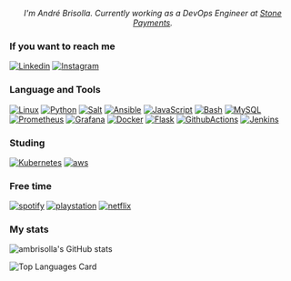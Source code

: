 <p style='text-align:center'><i>I'm André Brisolla. Currently working as a DevOps Engineer at <a href="https://stone.com.br/">Stone Payments</a>.</i></p>


### If you want to reach me

[![Linkedin](https://img.shields.io/badge/linkedin-black?style=for-the-badge&logo=linkedin)](https://www.linkedin.com/in/brisolla/)
[![Instagram](https://img.shields.io/badge/instagram-black?style=for-the-badge&logo=instagram)](https://www.instagram.com/andrebrisolla/)

### Language and Tools

[![Linux](https://img.shields.io/badge/linux-black?style=for-the-badge&logo=Linux)](https://github.com/ambrisolla)
[![Python](https://img.shields.io/badge/python-black?style=for-the-badge&logo=python)](https://github.com/ambrisolla)
[![Salt](https://img.shields.io/badge/salt-black?style=for-the-badge&logo=saltproject)](https://github.com/ambrisolla)
[![Ansible](https://img.shields.io/badge/ansible-black?style=for-the-badge&logo=ansible)](https://github.com/ambrisolla)
[![JavaScript](https://img.shields.io/badge/javascript-black?style=for-the-badge&logo=javascript)](https://github.com/ambrisolla)
[![Bash](https://img.shields.io/badge/bash-black?style=for-the-badge&logo=gnu-bash&logoColor=white)](https://github.com/ambrisolla)
[![MySQL](https://img.shields.io/badge/mysql-black?style=for-the-badge&logo=mysql)](https://github.com/ambrisolla)
[![Prometheus](https://img.shields.io/badge/prometheus-black?style=for-the-badge&logo=Prometheus)](https://github.com/ambrisolla)
[![Grafana](https://img.shields.io/badge/grafana-black?style=for-the-badge&logo=Grafana)](https://github.com/ambrisolla)
[![Docker](https://img.shields.io/badge/docker-black?style=for-the-badge&logo=Docker)](https://github.com/ambrisolla)
[![Flask](https://img.shields.io/badge/flask-black?style=for-the-badge&logo=Flask)](https://github.com/ambrisolla)
[![GithubActions](https://img.shields.io/badge/github&nbsp;actions-black?style=for-the-badge&logo=githubactions)](https://github.com/)
[![Jenkins](https://img.shields.io/badge/jenkins-black?style=for-the-badge&logo=jenkins)](https://github.com/ambrisolla)

### Studing

[![Kubernetes](https://img.shields.io/badge/Kubernetes-black?style=for-the-badge&logo=Kubernetes)](https://github.com/ambrisolla)
[![aws](https://img.shields.io/badge/aws-black?style=for-the-badge&logo=amazonaws)](https://github.com/ambrisolla)


### Free time

[![spotify](https://img.shields.io/badge/spotify-black?style=for-the-badge&logo=spotify)](https://github.com/ambrisolla)
[![playstation](https://img.shields.io/badge/playstation-black?style=for-the-badge&logo=playstation)](https://github.com/ambrisolla)
[![netflix](https://img.shields.io/badge/netflix-black?style=for-the-badge&logo=netflix)](https://github.com/ambrisolla)

### My stats

![ambrisolla's GitHub stats](https://github-readme-stats.vercel.app/api?username=ambrisolla&show_icons=true&theme=radical)

![Top Languages Card](https://github-readme-stats.vercel.app/api/top-langs/?username=ambrisolla&layout=compact&theme=radical)